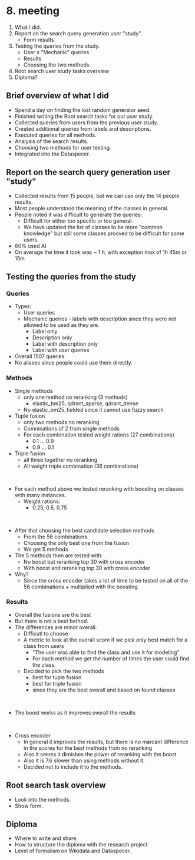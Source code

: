# 8. meeting

1. What I did.
2. Report on the search query generation user "study".
   - Form results
3. Testing the queries from the study.
   - User x "Mechanic" queries
   - Results
   - Choosing the two methods  
4. Root search user study tasks overview
5. Diploma?

## Brief overview of what I did

- Spend a day on finding the lost random generator seed.
- Finished writing the Root search tasks for out user study.
- Collected queries from users from the previous user study.
- Created additional queries from labels and descriptions.
- Executed queries for all methods.
- Analysis of the search results.
- Choosing two methods for user testing.
- Integrated into the Dataspecer.

## Report on the search query generation user "study"

- Collected results from 15 people, but we can use only the 14 people results.
- Most people understood the meaning of the classes in general.
- People noted it was difficult to generate the queries:
  - Difficult for either too specific or too general.
  - We have updated the list of classes to be more "common knowledge" but still some classes prooved to be difficult for some users.
- 60% used AI
- On average the time it took was ~ 1 h, with exception max of 1h 45m  or 15m 

## Testing the queries from the study

### Queries

- Types:
  - User queries
  - Mechanic queries - labels with description since they were not allowed to be used as they are.
    - Label only
    - Description only
    - Label with description only
    - Label with user queries
- Overall 1507 queries.
- No aliases since people could use them directly.

### Methods

- Single methods 
  - only one method no reranking (3 methods)
    - elastic_bm25, qdrant_sparse, qdrant_dense
  - No elastic_bm25_fielded since it cannot use fuzzy search
- Tuple fusion 
  - only two methods no reranking
  - Comninations of 2 from single methods
  - For each combination tested weight rations (27 combinations)
    - 0.1 ... 0.9
    - 0.9 ... 0.1
- Triple fusion 
  - all three together no reranking
  - All weight triple combination (36 combinations)

<br>

- For each method above we tested reranking with boosting on classes with many instances.
  - Weight rations:
    - 0.25, 0.5, 0.75

<br>

- After that choosing the best candidate selection methods
  - From the 56 combinations
  - Choosing the only best one from the fusion
  - We get 5 methods
- The 5 methods then are tested with:
  - No boost but reranking top 30 with cross encoder
  - With boost and reranking top 30 with cross encoder
- Why?
  - Since the cross encoder takes a lot of time to be tested on all of the 56 combinations + multiplied with the boosting.

### Results

- Overall the fusions are the best
- But there is not a best bethod.
- The differences are minor overall.
  - Difficutl to choose
  - A metric to look at the overall score if we pick only best match for a class from users
    - "The user was able to find the class and use it for modeling"
    - For each method we get the number of times the user could find the class.
  - Decided to pick the two methods
    - best for tuple fusion
    - best for triple fusion
    - since they are the best overall and based on found classes

<br>

- The boost works as it improves overall the results

<br>

- Cross encoder
  - In general it improves the results, but there is no marcant difference in the scores for the best methods from no reranking
  - Also it seems it dimishes the power of reranking with the boost
  - Also it is 7.6 slower than using methods without it.
  - Decided not to include it to the methods.

## Root search task overview

- Look into the methods.
- Show form.

## Diploma

- Where to write and share.
- How to structure the diploma with the research project
- Level of formalism on Wikidata and Dataspecer.